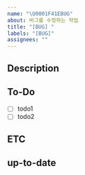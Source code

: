 ```yaml
---
name: "\U0001F41EBUG"
about: 버그를 수정하는 작업
title: "[BUG] "
labels: "[BUG]"
assignees: ""
---
```


## Description

<!-- 어떤 버그인지 작성해주세요. -->

## To-Do

- [ ] todo1
- [ ] todo2

## ETC

<!-- 기타 알려야 하는 상황을 적어주세요 -->

## up-to-date

<!-- 작업이 완료 예정인 시점을 적어주세요 -->
